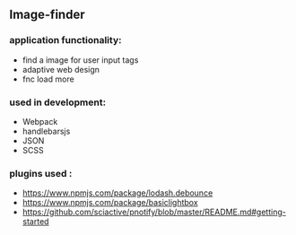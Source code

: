 ## **Image-finder**

### application functionality:

- find a image for user input tags
- adaptive web design
- fnc load more

### used in development:

- Webpack
- handlebarsjs
- JSON
- SCSS

### plugins used :

- https://www.npmjs.com/package/lodash.debounce
- https://www.npmjs.com/package/basiclightbox
- https://github.com/sciactive/pnotify/blob/master/README.md#getting-started
